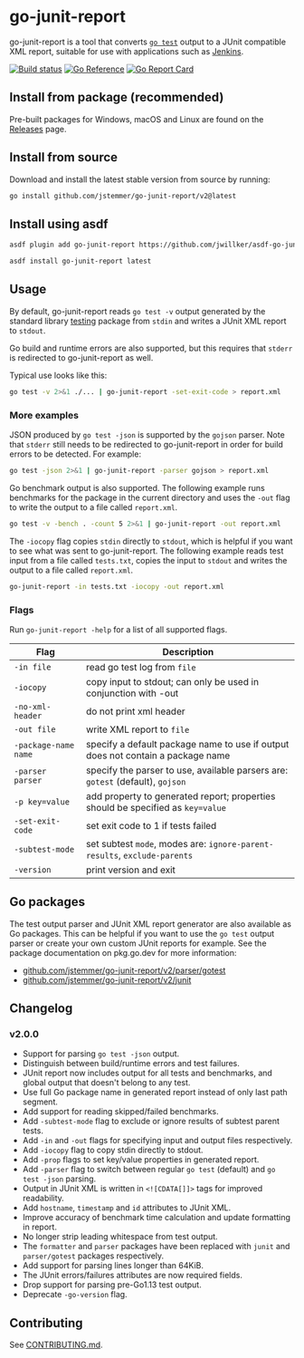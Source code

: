 # go-junit-report

go-junit-report is a tool that converts [`go test`] output to a JUnit compatible
XML report, suitable for use with applications such as [Jenkins].

[![Build status](https://github.com/jstemmer/go-junit-report/actions/workflows/main.yml/badge.svg)](https://github.com/jstemmer/go-junit-report/actions)
[![Go Reference](https://pkg.go.dev/badge/github.com/jstemmer/go-junit-report/v2.svg)](https://pkg.go.dev/github.com/jstemmer/go-junit-report/v2)
[![Go Report Card](https://goreportcard.com/badge/github.com/jstemmer/go-junit-report/v2)](https://goreportcard.com/report/github.com/jstemmer/go-junit-report/v2)

## Install from package (recommended)

Pre-built packages for Windows, macOS and Linux are found on the [Releases]
page.

## Install from source

Download and install the latest stable version from source by running:

```bash
go install github.com/jstemmer/go-junit-report/v2@latest
```

## Install using asdf

```bash
asdf plugin add go-junit-report https://github.com/jwillker/asdf-go-junit-report.git

asdf install go-junit-report latest

```
## Usage

By default, go-junit-report reads `go test -v` output generated by the standard
library [testing] package from `stdin` and writes a JUnit XML report to
`stdout`.

Go build and runtime errors are also supported, but this requires that `stderr`
is redirected to go-junit-report as well.

Typical use looks like this:

```bash
go test -v 2>&1 ./... | go-junit-report -set-exit-code > report.xml
```

### More examples

JSON produced by `go test -json` is supported by the `gojson` parser. Note that
`stderr` still needs to be redirected to go-junit-report in order for build
errors to be detected. For example:

```bash
go test -json 2>&1 | go-junit-report -parser gojson > report.xml
```

Go benchmark output is also supported. The following example runs benchmarks for
the package in the current directory and uses the `-out` flag to write the
output to a file called `report.xml`.

```bash
go test -v -bench . -count 5 2>&1 | go-junit-report -out report.xml
```

The `-iocopy` flag copies `stdin` directly to `stdout`, which is helpful if you
want to see what was sent to go-junit-report. The following example reads test
input from a file called `tests.txt`, copies the input to `stdout` and writes
the output to a file called `report.xml`.

```bash
go-junit-report -in tests.txt -iocopy -out report.xml
```

### Flags

Run `go-junit-report -help` for a list of all supported flags.

| Flag                  | Description                                                                     |
| --------------------  | -----------                                                                     |
| `-in file`            | read go test log from `file`                                                    |
| `-iocopy`             | copy input to stdout; can only be used in conjunction with -out                 |
| `-no-xml-header`      | do not print xml header                                                         |
| `-out file`           | write XML report to `file`                                                      |
| `-package-name name`  | specify a default package name to use if output does not contain a package name |
| `-parser parser`      | specify the parser to use, available parsers are: `gotest` (default), `gojson`  |
| `-p key=value`        | add property to generated report; properties should be specified as `key=value` |
| `-set-exit-code`      | set exit code to 1 if tests failed                                              |
| `-subtest-mode`       | set subtest `mode`, modes are: `ignore-parent-results`, `exclude-parents`       |
| `-version`            | print version and exit                                                          |

## Go packages

The test output parser and JUnit XML report generator are also available as Go
packages. This can be helpful if you want to use the `go test` output parser or
create your own custom JUnit reports for example. See the package documentation
on pkg.go.dev for more information:

- [github.com/jstemmer/go-junit-report/v2/parser/gotest]
- [github.com/jstemmer/go-junit-report/v2/junit]

## Changelog

### v2.0.0

- Support for parsing `go test -json` output.
- Distinguish between build/runtime errors and test failures.
- JUnit report now includes output for all tests and benchmarks, and global output that doesn't belong to any test.
- Use full Go package name in generated report instead of only last path segment.
- Add support for reading skipped/failed benchmarks.
- Add `-subtest-mode` flag to exclude or ignore results of subtest parent tests.
- Add `-in` and `-out` flags for specifying input and output files respectively.
- Add `-iocopy` flag to copy stdin directly to stdout.
- Add `-prop` flags to set key/value properties in generated report.
- Add `-parser` flag to switch between regular `go test` (default) and `go test -json` parsing.
- Output in JUnit XML is written in `<![CDATA[]]>` tags for improved readability.
- Add `hostname`, `timestamp` and `id` attributes to JUnit XML.
- Improve accuracy of benchmark time calculation and update formatting in report.
- No longer strip leading whitespace from test output.
- The `formatter` and `parser` packages have been replaced with `junit` and `parser/gotest` packages respectively.
- Add support for parsing lines longer than 64KiB.
- The JUnit errors/failures attributes are now required fields.
- Drop support for parsing pre-Go1.13 test output.
- Deprecate `-go-version` flag.

## Contributing

See [CONTRIBUTING.md].

[`go test`]: https://pkg.go.dev/cmd/go#hdr-Test_packages
[Jenkins]: https://www.jenkins.io/
[github.com/jstemmer/go-junit-report/v2/parser/gotest]: https://pkg.go.dev/github.com/jstemmer/go-junit-report/v2/parser/gotest
[github.com/jstemmer/go-junit-report/v2/junit]: https://pkg.go.dev/github.com/jstemmer/go-junit-report/v2/junit
[Releases]: https://github.com/jstemmer/go-junit-report/releases
[testing]: https://pkg.go.dev/testing
[CONTRIBUTING.md]: https://github.com/jstemmer/go-junit-report/blob/master/CONTRIBUTING.md
